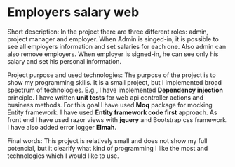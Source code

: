 # Employers salary web

Short description:
In the project there are three different roles: admin, project manager and employer. When Admin is singed-in, it is possible to see all employers information and set salaries for each one. Also admin can also remove employers. When employer is signed-in, he can see only his salary and set his personal information.

Project purpose and used technologies:
The purpose of the project is to show my programming skills. It is a small project, but I implemented broad spectrum of technologies. E.g., I have implemented **Dependency injection** principle. I have written **unit tests** for web api controller actions and business methods. For this goal I have used **Moq** package for mocking Entity framework. I have used **Entity framework code first** approach. As front end I have used razor views with **jquery** and Bootstrap css framework. I have also added error logger **Elmah**.

Final words:
This project is relatively small and does not show my full potencial, but it clearify what kind of programming I like the most and technologies which I would like to use.
